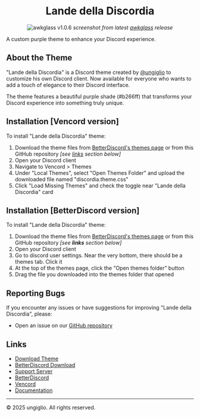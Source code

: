 <div align="center">

# Lande della Discordia

<!--![Lande della Discordia](https://github.com/user-attachments/assets/289d6055-bfed-4671-939a-06f9e90a4e9c)-->
![awkglass v1.0.6](https://github.com/user-attachments/assets/f9b2630a-5bda-464b-9eac-b02b9ba88822)
*screenshot from latest [awkglass](https://github.com/ungiglio/DiscordDiscordia/releases/latest) release*
</div>

A custom purple theme to enhance your Discord experience.

## About the Theme

"Lande della Discordia" is a Discord theme created by [@ungiglio](https://discord.com/users/769144538107215872) to customize his own Discord client. Now available for everyone who wants to add a touch of elegance to their Discord interface.

The theme features a beautiful purple shade (#b266ff) that transforms your Discord experience into something truly unique.

## Installation [Vencord version]

To install "Lande della Discordia" theme:

1. Download the theme files from [BetterDiscord's themes page](https://betterdiscord.app/theme/Lande%20della%20Discordia) or from this GitHub repository *[see [links](#links) section below]*
2. Open your Discord client
3. Navigate to Vencord > Themes
4. Under "Local Themes", select "Open Themes Folder" and upload the downloaded file named "discordia.theme.css"
5. Click "Load Missing Themes" and check the toggle near "Lande della Discordia" card

## Installation [BetterDiscord version]

To install "Lande della Discordia" theme:

1. Download the theme files from [BetterDiscord's themes page](https://betterdiscord.app/theme/Lande%20della%20Discordia) or from this GitHub repository *[see **links** section below]*
2. Open your Discord client
3. Go to discord user settings. Near the very bottom, there should be a themes tab. Click it
4. At the top of the themes page, click the "Open themes folder" button
5. Drag the file you downloaded into the themes folder that opened

## Reporting Bugs

If you encounter any issues or have suggestions for improving "Lande della Discordia", please:

- Open an issue on our [GitHub repository](https://github.com/ungiglio/DiscordDiscordia/issues)

## Links

- [Download Theme](https://github.com/ungiglio/DiscordDiscordia/releases/latest)
- [BetterDiscord Download](https://betterdiscord.app/theme/Lande%20della%20Discordia)
- [Support Server](https://discord.gg/DDaRdZwB4h)
- [BetterDiscord](https://betterdiscord.app)
- [Vencord](https://vencord.dev)
- [Documentation](https://github.com/ungiglio/DiscordDiscordia/wiki)

---

© 2025 ungiglio. All rights reserved.
